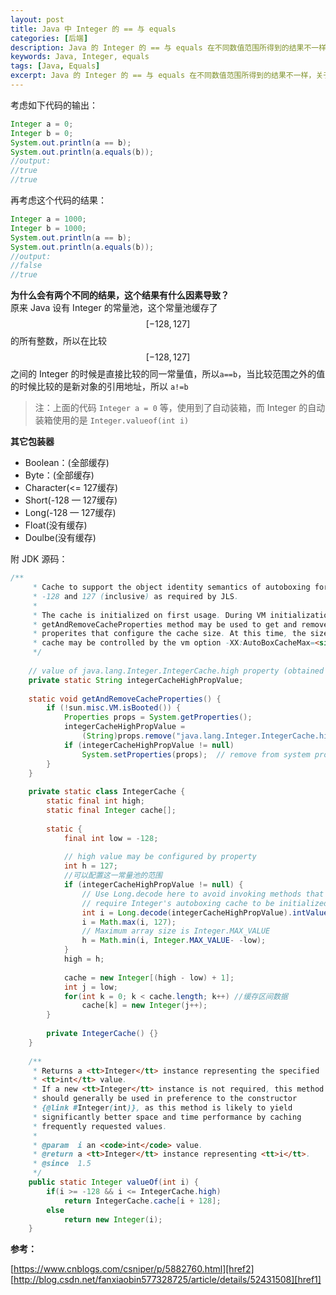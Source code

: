 ```yaml
---
layout: post
title: Java 中 Integer 的 == 与 equals
categories: [后端]
description: Java 的 Integer 的 == 与 equals 在不同数值范围所得到的结果不一样，关于这一点虽然实际项目中遇到的比较少，但是对于面试来说是一个重要点
keywords: Java, Integer, equals
tags: [Java, Equals]
excerpt: Java 的 Integer 的 == 与 equals 在不同数值范围所得到的结果不一样，关于这一点虽然实际项目中遇到的比较少，但是对于面试来说是一个重要点
---
```

考虑如下代码的输出：  
```java
Integer a = 0;
Integer b = 0;
System.out.println(a == b);
System.out.println(a.equals(b));
//output:
//true
//true
```

再考虑这个代码的结果：  
```java
Integer a = 1000;
Integer b = 1000;
System.out.println(a == b);
System.out.println(a.equals(b));
//output:
//false
//true
```

__为什么会有两个不同的结果，这个结果有什么因素导致？__  
原来 Java 设有 Integer 的常量池，这个常量池缓存了 $$[-128,127]$$ 的所有整数，所以在比较 $$[-128,127]$$ 之间的 Integer 的时候是直接比较的同一常量值，所以```a==b```，当比较范围之外的值的时候比较的是新对象的引用地址，所以 ```a!=b```     
> 注：上面的代码 ```Integer a = 0``` 等，使用到了自动装箱，而 Integer 的自动装箱使用的是 ```Integer.valueof(int i)```

__其它包装器__  
* Boolean：(全部缓存)
* Byte：(全部缓存)
* Character(<= 127缓存)
* Short(-128 — 127缓存)
* Long(-128 — 127缓存)
* Float(没有缓存)
* Doulbe(没有缓存)

附 JDK 源码：

```java
/** 
     * Cache to support the object identity semantics of autoboxing for values between  
     * -128 and 127 (inclusive) as required by JLS. 
     * 
     * The cache is initialized on first usage. During VM initialization the 
     * getAndRemoveCacheProperties method may be used to get and remove any system 
     * properites that configure the cache size. At this time, the size of the 
     * cache may be controlled by the vm option -XX:AutoBoxCacheMax=<size>. 
     */  
  
    // value of java.lang.Integer.IntegerCache.high property (obtained during VM init)  
    private static String integerCacheHighPropValue;  
  
    static void getAndRemoveCacheProperties() {  
        if (!sun.misc.VM.isBooted()) {  
            Properties props = System.getProperties();  
            integerCacheHighPropValue =  
                (String)props.remove("java.lang.Integer.IntegerCache.high");  
            if (integerCacheHighPropValue != null)  
                System.setProperties(props);  // remove from system props  
        }  
    }  
  
    private static class IntegerCache {  
        static final int high;  
        static final Integer cache[];  
  
        static {  
            final int low = -128;  
  
            // high value may be configured by property  
            int h = 127;  
            //可以配置这一常量池的范围
            if (integerCacheHighPropValue != null) {  
                // Use Long.decode here to avoid invoking methods that  
                // require Integer's autoboxing cache to be initialized  
                int i = Long.decode(integerCacheHighPropValue).intValue();  
                i = Math.max(i, 127);  
                // Maximum array size is Integer.MAX_VALUE  
                h = Math.min(i, Integer.MAX_VALUE- -low);  
            }  
            high = h;  
  
            cache = new Integer[(high - low) + 1];  
            int j = low;  
            for(int k = 0; k < cache.length; k++) //缓存区间数据  
                cache[k] = new Integer(j++);  
        }  
  
        private IntegerCache() {}  
    }  
  
    /** 
     * Returns a <tt>Integer</tt> instance representing the specified 
     * <tt>int</tt> value. 
     * If a new <tt>Integer</tt> instance is not required, this method 
     * should generally be used in preference to the constructor 
     * {@link #Integer(int)}, as this method is likely to yield 
     * significantly better space and time performance by caching 
     * frequently requested values. 
     * 
     * @param  i an <code>int</code> value. 
     * @return a <tt>Integer</tt> instance representing <tt>i</tt>. 
     * @since  1.5 
     */  
    public static Integer valueOf(int i) {  
        if(i >= -128 && i <= IntegerCache.high)  
            return IntegerCache.cache[i + 128];  
        else  
            return new Integer(i);  
    }  
```
__参考：__  

[https://www.cnblogs.com/csniper/p/5882760.html][href2]
[http://blog.csdn.net/fanxiaobin577328725/article/details/52431508][href1]

[href1]: http://blog.csdn.net/fanxiaobin577328725/article/details/52431508
[href2]: https://www.cnblogs.com/csniper/p/5882760.html